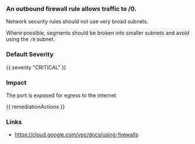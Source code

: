 
### An outbound firewall rule allows traffic to /0.

Network security rules should not use very broad subnets.

Where possible, segments should be broken into smaller subnets and avoid using the <code>/0</code> subnet.

### Default Severity
{{ severity "CRITICAL" }}

### Impact
The port is exposed for egress to the internet

<!-- DO NOT CHANGE -->
{{ remediationActions }}

### Links
- https://cloud.google.com/vpc/docs/using-firewalls
        